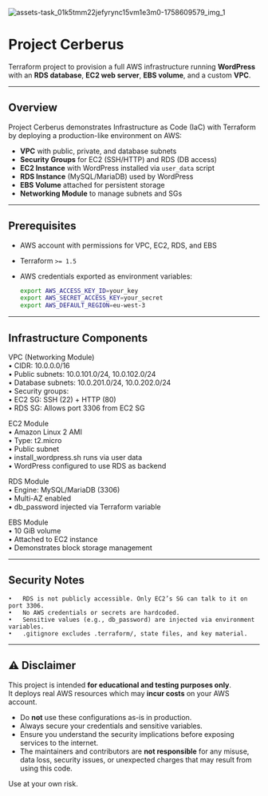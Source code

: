 ![assets-task_01k5tmm22jefyrync15vm1e3m0-1758609579_img_1](https://github.com/user-attachments/assets/b7942a08-a205-4de4-bedb-13be3ce3273d)

# Project Cerberus

Terraform project to provision a full AWS infrastructure running **WordPress** with an **RDS database**, **EC2 web server**, **EBS volume**, and a custom **VPC**.

---

## Overview

Project Cerberus demonstrates Infrastructure as Code (IaC) with Terraform by deploying a production-like environment on AWS:

- **VPC** with public, private, and database subnets  
- **Security Groups** for EC2 (SSH/HTTP) and RDS (DB access)  
- **EC2 Instance** with WordPress installed via `user_data` script  
- **RDS Instance** (MySQL/MariaDB) used by WordPress  
- **EBS Volume** attached for persistent storage  
- **Networking Module** to manage subnets and SGs  

---

## Prerequisites

- AWS account with permissions for VPC, EC2, RDS, and EBS
- Terraform `>= 1.5`
- AWS credentials exported as environment variables:
  
  ```bash
  export AWS_ACCESS_KEY_ID=your_key
  export AWS_SECRET_ACCESS_KEY=your_secret
  export AWS_DEFAULT_REGION=eu-west-3
  ```

---

## Infrastructure Components

VPC (Networking Module)<br>
	•	CIDR: 10.0.0.0/16 <br>
	•	Public subnets: 10.0.101.0/24, 10.0.102.0/24 <br>
	•	Database subnets: 10.0.201.0/24, 10.0.202.0/24 <br>
	•	Security groups: <br>
	•	EC2 SG: SSH (22) + HTTP (80) <br>
	•	RDS SG: Allows port 3306 from EC2 SG <br>

EC2 Module <br>
	•	Amazon Linux 2 AMI <br>
	•	Type: t2.micro <br>
	•	Public subnet <br>
	•	install_wordpress.sh runs via user data <br>
	•	WordPress configured to use RDS as backend <br>

RDS Module <br>
	•	Engine: MySQL/MariaDB (3306) <br>
	•	Multi-AZ enabled <br>
	•	db_password injected via Terraform variable <br>

EBS Module <br>
	•	10 GiB volume <br>
	•	Attached to EC2 instance <br>
	•	Demonstrates block storage management <br>

---

## Security Notes

	•	RDS is not publicly accessible. Only EC2’s SG can talk to it on port 3306.
	•	No AWS credentials or secrets are hardcoded.
	•	Sensitive values (e.g., db_password) are injected via environment variables.
	•	.gitignore excludes .terraform/, state files, and key material.

---

## ⚠️    Disclaimer

This project is intended **for educational and testing purposes only**.  
It deploys real AWS resources which may **incur costs** on your AWS account.  

- Do **not** use these configurations as-is in production.  
- Always secure your credentials and sensitive variables.  
- Ensure you understand the security implications before exposing services to the internet.  
- The maintainers and contributors are **not responsible** for any misuse, data loss, security issues, or unexpected charges that may result from using this code.  

Use at your own risk.
